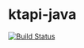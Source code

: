 # ktapi-java
[![Build Status](https://www.travis-ci.org/125m125/ktapi-java.svg?branch=master)](https://www.travis-ci.org/125m125/ktapi-java)
